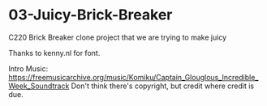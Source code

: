 # 03-Juicy-Brick-Breaker
C220 Brick Breaker clone project that we are trying to make juicy

Thanks to kenny.nl for font.

Intro Music:
https://freemusicarchive.org/music/Komiku/Captain_Glouglous_Incredible_Week_Soundtrack
Don't think there's copyright, but credit where credit is due.
